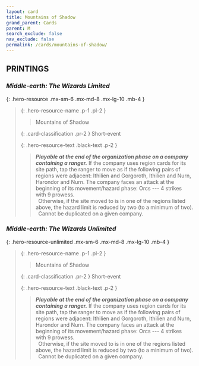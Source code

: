 ```yaml
---
layout: card
title: Mountains of Shadow
grand_parent: Cards
parent: M
search_exclude: false
nav_exclude: false
permalink: /cards/mountains-of-shadow/
---
```


## PRINTINGS


### _Middle-earth: The Wizards Limited_

{: .hero-resource .mx-sm-6 .mx-md-8 .mx-lg-10 .mb-4 }
> {: .hero-resource-name .p-1 .pl-2 }
> > <div class="card-mp"></div>
> > <div class="card-name">Mountains of Shadow</div>
>
> {: .card-classification .pr-2 }
> Short-event
>
> {: .hero-resource-text .black-text .p-2 }
> > ***Playable at the end of the organization phase on a company containing a ranger.*** If the company uses region cards for its site path, tap the ranger to move as if the following pairs of regions were adjacent: Ithilien and Gorgoroth, Ithilien and Nurn, Harondor and Nurn. The company faces an attack at the beginning of its movement/hazard phase: Orcs --- 4 strikes with 9 prowess. <br>&ensp;Otherwise, if the site moved to is in one of the regions listed above, the hazard limit is reduced by two (to a minimum of two). <br>&ensp;Cannot be duplicated on a given company. 
> 

### _Middle-earth: The Wizards Unlimited_

{: .hero-resource-unlimited .mx-sm-6 .mx-md-8 .mx-lg-10 .mb-4 }
> {: .hero-resource-name .p-1 .pl-2 }
> > <div class="card-mp"></div>
> > <div class="card-name">Mountains of Shadow</div>
>
> {: .card-classification .pr-2 }
> Short-event
>
> {: .hero-resource-text .black-text .p-2 }
> > ***Playable at the end of the organization phase on a company containing a ranger.*** If the company uses region cards for its site path, tap the ranger to move as if the following pairs of regions were adjacent: Ithilien and Gorgoroth, Ithilien and Nurn, Harondor and Nurn. The company faces an attack at the beginning of its movement/hazard phase: Orcs --- 4 strikes with 9 prowess. <br>&ensp;Otherwise, if the site moved to is in one of the regions listed above, the hazard limit is reduced by two (to a minimum of two). <br>&ensp;Cannot be duplicated on a given company. 
> 
